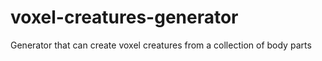 # voxel-creatures-generator
Generator that can create voxel creatures from a collection of body parts
